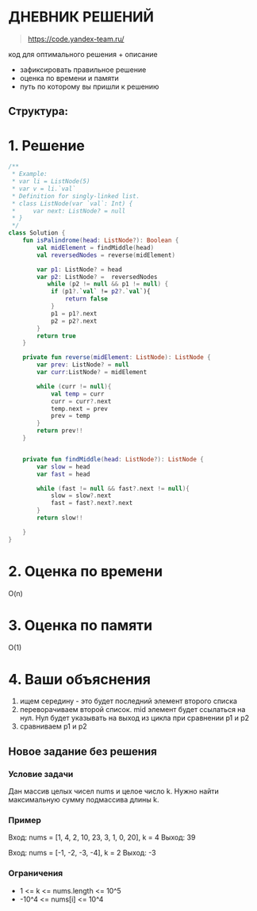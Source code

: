# ДНЕВНИК РЕШЕНИЙ

> https://code.yandex-team.ru/ 

код для оптимального решения + описание 

- зафиксировать правильное решение
- оценка по времени и памяти
- путь по которому вы пришли к решению


## Структура:

# 1. Решение

```kotlin
/**
 * Example:
 * var li = ListNode(5)
 * var v = li.`val`
 * Definition for singly-linked list.
 * class ListNode(var `val`: Int) {
 *     var next: ListNode? = null
 * }
 */
class Solution {
    fun isPalindrome(head: ListNode?): Boolean {
        val midElement = findMiddle(head)
        val reversedNodes = reverse(midElement)

        var p1: ListNode? = head
        var p2: ListNode? =  reversedNodes
           while (p2 != null && p1 != null) {
            if (p1?.`val` != p2?.`val`){
                return false
            }
            p1 = p1?.next
            p2 = p2?.next
        }
        return true
    }

    private fun reverse(midElement: ListNode): ListNode {
        var prev: ListNode? = null
        var curr:ListNode? = midElement

        while (curr != null){
            val temp = curr
            curr = curr?.next
            temp.next = prev
            prev = temp
        }
        return prev!!
    }


    private fun findMiddle(head: ListNode?): ListNode {
        var slow = head
        var fast = head

        while (fast != null && fast?.next != null){
            slow = slow?.next
            fast = fast?.next?.next
        }
        return slow!!

    }
}
```


# 2. Оценка по времени
O(n)

# 3. Оценка по памяти
O(1)

# 4. Ваши объяснения
1. ищем середину - это будет последний элемент второго списка
2. переворачиваем второй список. mid элемент будет ссылаться на нул. Нул будет указывать на выход из цикла при сравнении p1 и p2
3. сравниваем p1 и p2

## Новое задание без решения

### Условие задачи

Дан массив целых чисел nums и целое число k. Нужно найти максимальную сумму подмассива длины k.

### Пример

Вход: nums = [1, 4, 2, 10, 23, 3, 1, 0, 20], k = 4
Выход: 39

Вход: nums = [-1, -2, -3, -4], k = 2
Выход: -3

### Ограничения

* 1 <= k <= nums.length <= 10^5
* -10^4 <= nums[i] <= 10^4
